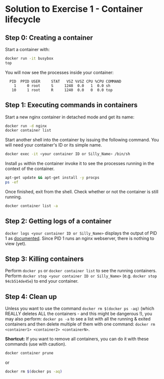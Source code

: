# Solution to Exercise 1 - Container lifecycle

## Step 0: Creating a container

Start a container with:

```bash
docker run -it busybox
top
```

You will now see the processes inside your container:

```bash-output
  PID  PPID USER     STAT   VSZ %VSZ CPU %CPU COMMAND
    1     0 root     S     1248  0.0   1  0.0 sh
   10     1 root     R     1240  0.0   0  0.0 top
```

## Step 1: Executing commands in containers

Start a new nginx container in detached mode and get its name:

```bash
docker run -d nginx
docker container list
```

Start another shell into the container by issuing the following command. You will need your container's ID or its simple name.

```bash
docker exec -it <your container ID or Silly_Name> /bin/sh
```

Install `ps` within the container invoke it to see the processes running in the context of the container.

```bash
apt-get update && apt-get install -y procps
ps -ef
```

Once finished, exit from the shell. Check whether or not the container is still running.
```bash
docker container list -a
```

## Step 2: Getting logs of a container

`docker logs <your container ID or Silly_Name>`  displays the output of PID 1 as [documented](https://docs.docker.com/engine/reference/commandline/logs/). Since PID 1 runs an nginx webserver, there is nothing to view (yet).

## Step 3: Killing containers

Perform `docker ps` or `docker container list` to see the running containers.
Perform `docker stop <your container ID or Silly_Name>` (e.g. `docker stop 94cb514de45e`) to end your container.

## Step 4: Clean up

Unless you want to use the command `docker rm $(docker ps -aq)` (which REALLY deletes ALL the containers - and this might be dangerous !), you may also perform: `docker ps -a` to see a list with all the running & exited containers and then delete multiple of them with one command: `docker rm <container1> <container2> <containerN>`.

**Shortcut:** If you want to remove all containers, you can do it with these commands (use with caution).

```bash
docker container prune
```

or

```bash
docker rm $(docker ps -aq)
```

